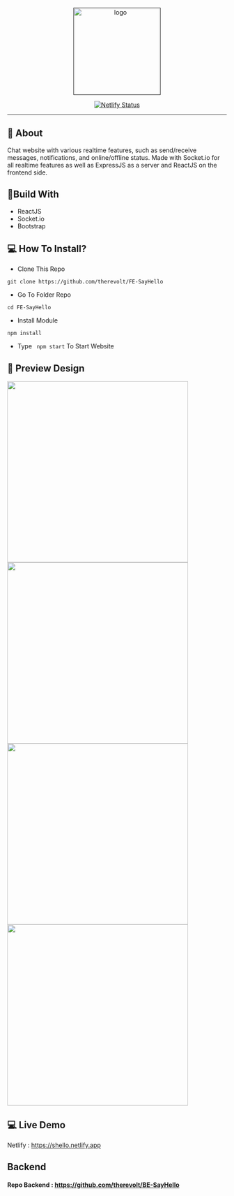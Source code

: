<p align="center">
  <a href="" rel="noopener">
 <img width=200px src="https://i.ibb.co/k9mXPSQ/Blue-Bold-Connected-Letter-C-Logo.png" alt="logo"></a>
</p>
<div align="center">
  
[![Netlify Status](https://api.netlify.com/api/v1/badges/6f80fbfc-260f-4a04-a6d7-8173ba743ee5/deploy-status)](https://shello.netlify.app)

</div>

---

## 🧐 About
Chat website with various realtime features, such as send/receive messages, notifications, and online/offline status. Made with Socket.io for all realtime features as well as ExpressJS as a server and ReactJS on the frontend side.

## 🔖Build With
- ReactJS
- Socket.io
- Bootstrap

## 💻 How To Install?
- Clone This Repo
```
git clone https://github.com/therevolt/FE-SayHello
```
- Go To Folder Repo
```
cd FE-SayHello
```
- Install Module
```
npm install
```
- Type ``` npm start``` To Start Website

## 🔎 Preview Design <a name = "preview"></a> 
  <span>
    <img width="415" src="https://i.ibb.co/9sTyMsH/Say-Hello-Login.png">   
    <img width="415" src="https://i.ibb.co/0tTn1Q3/Say-Hello-Chat-Room-2.png">   
    <img width="415" src="https://i.ibb.co/YtgNMqH/Say-Hello-Chat-Room-3.png">   
    <img width="415" src="https://i.ibb.co/dQr4fcD/Say-Hello-Chat-Room-4.png">
  </span> 

## 💻 Live Demo <a name = "live_demo"></a>
Netlify : https://shello.netlify.app

## Backend
#### Repo Backend : https://github.com/therevolt/BE-SayHello
